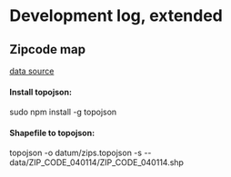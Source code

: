 # Development log, extended


## Zipcode map
[data source](https://data.cityofnewyork.us/Business/Zip-Code-Boundaries/i8iw-xf4u)

#### Install topojson:
sudo npm install -g topojson

#### Shapefile to topojson:
topojson -o datum/zips.topojson -s -- data/ZIP_CODE_040114/ZIP_CODE_040114.shp
